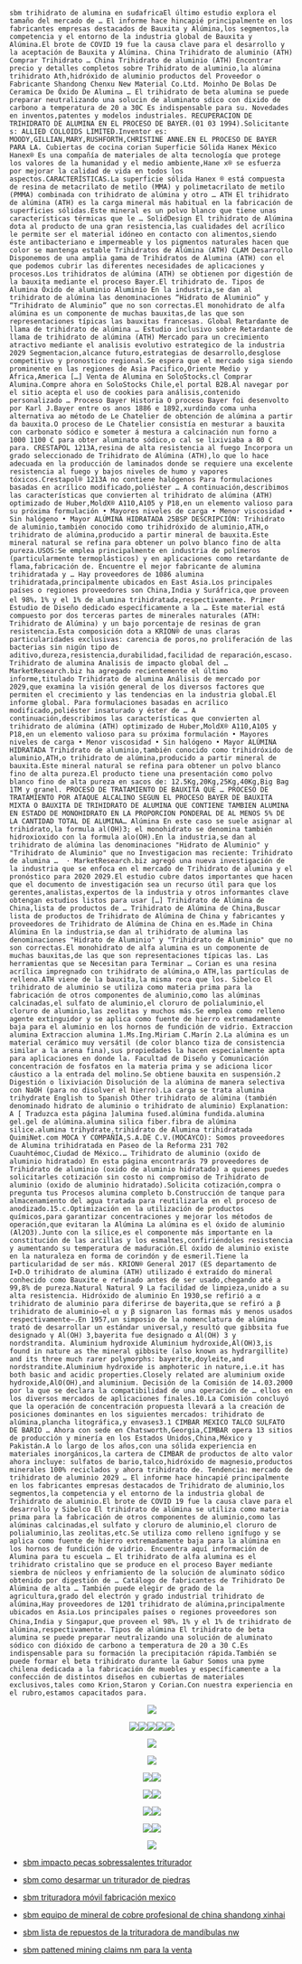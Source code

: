 
```
sbm trihidrato de alumina en sudafricaEl último estudio explora el tamaño del mercado de … El informe hace hincapié principalmente en los fabricantes empresas destacados de Bauxita y Alúmina,los segmentos,la competencia y el entorno de la industria global de Bauxita y Alúmina.El brote de COVID 19 fue la causa clave para el desarrollo y la aceptación de Bauxita y Alúmina. China Trihidrato de aluminio (ATH) Comprar Trihidrato … China Trihidrato de aluminio (ATH) Encontrar precio y detalles completos sobre Trihidrato de aluminio,la alúmina trihidrato Ath,hidróxido de aluminio productos del Proveedor o Fabricante Shandong Chenxu New Material Co.Ltd. Moinho De Bolas De Ceramica De Óxido De Alumina … El trihidrato de beta alumina se puede preparar neutralizando una solucin de aluminato sdico con dixido de carbono a temperatura de 20 a 30C Es indispensable para su. Novedades en inventos,patentes y modelos industriales. RECUPERACION DE TRIHIDRATO DE ALUMINA EN EL PROCESO DE BAYER.(01 03 1994).Solicitante s: ALLIED COLLOIDS LIMITED.Inventor es: MOODY,GILLIAN,MARY,RUSHFORTH,CHRISTINE ANNE.EN EL PROCESO DE BAYER PARA LA. Cubiertas de cocina corian Superficie Sólida Hanex México Hanex® Es una compañía de materiales de alta tecnología que protege los valores de la humanidad y el medio ambiente,Hane x® se esfuerza por mejorar la calidad de vida en todos los aspectos.CARACTERÍSTICAS.La superficie sólida Hanex ® está compuesta de resina de metacrilato de metilo (MMA) y polimetacrilato de metilo (PMMA) combinada con trihidrato de alúmina y otro … ATH El trihidrato de alúmina (ATH) es la carga mineral más habitual en la fabricación de superficies sólidas.Este mineral es un polvo blanco que tiene unas características térmicas que le … SolidDesign El trihidrato de Alúmina dota al producto de una gran resistencia,las cualidades del acrílico le permite ser el material idóneo en contacto con alimentos,siendo éste antibacteriano e impermeable y los pigmentos naturales hacen que color se mantenga estable Trihidratos de Alúmina (ATH) CLAM Desarrollo Disponemos de una amplia gama de Trihidratos de Alumina (ATH) con el que podemos cubrir las diferentes necesidades de aplicaciones y procesos.Los trihidratos de alúmina (ATH) se obtienen por digestión de la bauxita mediante el proceso Bayer.El trihidrato de. Tipos de Alumina Óxido de aluminio Aluminio En la industria,se dan al trihidrato de alúmina las denominaciones “Hidrato de Aluminio” y “Trihidrato de Aluminio” que no son correctas.El monohidrato de alfa alúmina es un componente de muchas bauxitas,de las que son representaciones típicas las bauxitas francesas. Global Retardante de llama de trihidrato de alúmina … Estudio inclusivo sobre Retardante de llama de trihidrato de alúmina (ATH) Mercado para un crecimiento atractivo mediante el analisis evolutivo estrategico de la industria 2029 Segmentacion,alcance futuro,estrategias de desarrollo,desglose competitivo y pronostico regional.Se espera que el mercado siga siendo prominente en las regiones de Asia Pacifico,Oriente Medio y Africa,America […] Venta de Alumina en SoloStocks.cl Comprar Alumina.Compre ahora en SoloStocks Chile,el portal B2B.Al navegar por el sitio acepta el uso de cookies para análisis,contenido personalizado … Proceso Bayer Historia O proceso Bayer foi desenvolto por Karl J.Bayer entre os anos 1886 e 1892,xurdindo coma unha alternativa ao método de Le Chatelier de obtención de alúmina a partir da bauxita.O proceso de Le Chatelier consistía en mesturar a bauxita con carbonato sódico e someter á mestura a calcinación nun forno a 1000 1100 C para obter aluminato sódico,o cal se lixiviaba a 80 C para. CRESTAPOL 1213A,resina de alta resistencia al fuego Incorpora un grado seleccionado de Trihidrato de Alúmina (ATH),lo que lo hace adecuada en la producción de laminados donde se requiere una excelente resistencia al fuego y bajos niveles de humo y vapores tóxicos.Crestapol® 1213A no contiene halógenos Para formulaciones basadas en acrílico modificado,poliéster … A continuación,describimos las características que convierten al trihidrato de alúmina (ATH) optimizado de Huber,MoldX® A110,A105 y P18,en un elemento valioso para su próxima formulación • Mayores niveles de carga • Menor viscosidad • Sin halógeno • Mayor ALÚMINA HIDRATADA 25BSP DESCRIPCIÓN: Trihidrato de aluminio,también conocido como trihidróxido de aluminio,ATH,o trihidrato de alúmina,producido a partir mineral de bauxita.Este mineral natural se refina para obtener un polvo blanco fino de alta pureza.USOS:Se emplea principalmente en industria de polímeros (particularmente termoplásticos) y en aplicaciones como retardante de flama,fabricación de. Encuentre el mejor fabricante de alumina trihidratada y … Hay proveedores de 1086 alumina trihidratada,principalmente ubicados en East Asia.Los principales países o regiones proveedores son China,India y Suráfrica,que proveen el 98%，1% y el 1% de alumina trihidratada,respectivamente. Primer Estudio de Diseño dedicado específicamente a la … Este material está compuesto por dos terceras partes de minerales naturales (ATH: Trihidrato de Alúmina) y un bajo porcentaje de resinas de gran resistencia.Esta composición dota a KRION® de unas claras particularidades exclusivas: carencia de poros,no proliferación de las bacterias sin nigún tipo de aditivo,dureza,resistencia,durabilidad,facilidad de reparación,escaso. Trihidrato de alumina Analisis de impacto global del … MarketResearch.biz ha agregado recientemente el último informe,titulado Trihidrato de alumina Análisis de mercado por 2029,que examina la visión general de los diversos factores que permiten el crecimiento y las tendencias en la industria global.El informe global. Para formulaciones basadas en acrílico modificado,poliéster insaturado y éster de … A continuación,describimos las características que convierten al trihidrato de alúmina (ATH) optimizado de Huber,MoldX® A110,A105 y P18,en un elemento valioso para su próxima formulación • Mayores niveles de carga • Menor viscosidad • Sin halógeno • Mayor ALÚMINA HIDRATADA Trihidrato de aluminio,también conocido como trihidróxido de aluminio,ATH,o trihidrato de alúmina,producido a partir mineral de bauxita.Este mineral natural se refina para obtener un polvo blanco fino de alta pureza.El producto tiene una presentación como polvo blanco fino de alta pureza en sacos de: 12.5Kg,20Kg,25Kg,40Kg,Big Bag 1TM y granel. PROCESO DE TRATAMIENTO DE BAUXITA QUE … PROCESO DE TRATAMIENTO POR ATAQUE ALCALINO SEGUN EL PROCESO BAYER DE BAUXITA MIXTA O BAUXITA DE TRIHIDRATO DE ALUMINA QUE CONTIENE TAMBIEN ALUMINA EN ESTADO DE MONOHIDRATO EN LA PROPORCION PONDERAL DE AL MENOS 5% DE LA CANTIDAD TOTAL DE ALUMINA… Alúmina En este caso se suele asignar al trihidrato,la formula al(OH)3; el monohidrato se denomina también hidroxioxido con la formula alo(OH).En la industria,se dan al trihidrato de alúmina las denominaciones "Hidrato de Aluminio" y "Trihidrato de Aluminio" que no Investigacion mas reciente: Trihidrato de alumina …  · MarketResearch.biz agregó una nueva investigación de la industria que se enfoca en el mercado de Trihidrato de alumina y el pronóstico para 2020 2029.El estudio cubre datos importantes que hacen que el documento de investigación sea un recurso útil para que los gerentes,analistas,expertos de la industria y otros informantes clave obtengan estudios listos para usar […] Trihidrato de Alúmina de China,lista de productos de … Trihidrato de Alúmina de China,Buscar lista de productos de Trihidrato de Alúmina de China y fabricantes y proveedores de Trihidrato de Alúmina de China en es.Made in China Alúmina En la industria,se dan al trihidrato de alumina las denominaciones "Hidrato de Aluminio" y "Trihidrato de Aluminio" que no son correctas.El monohidrato de alfa alumina es un componente de muchas bauxitas,de las que son representaciones típicas las. Las herramientas que se Necesitan para Terminar … Corian es una resina acrílica impregnado con trihidrato de alúmina,o ATH,las partículas de relleno.ATH viene de la bauxita,la misma roca que los. Sibelco El trihidrato de aluminio se utiliza como materia prima para la fabricación de otros componentes de aluminio,como las alúminas calcinadas,el sulfato de aluminio,el cloruro de polialuminio,el cloruro de aluminio,las zeolitas y muchos más.Se emplea como relleno agente extinguidor y se aplica como fuente de hierro extremadamente baja para el aluminio en los hornos de fundición de vidrio. Extraccion alumina Extraccion alumina 1.Ms.Ing.Miriam C.Marín 2.La alúmina es un material cerámico muy versátil (de color blanco tiza de consistencia similar a la arena fina),sus propiedades la hacen especialmente apta para aplicaciones en donde la. Facultad de Diseño y Comunicación concentración de fosfatos en la materia prima y se adiciona licor cáustico a la entrada del molino.Se obtiene bauxita en suspensión.2 Digestión o lixiviación Disolución de la alúmina de manera selectiva con NaOH (para no disolver el hierro).La carga se trata alumina trihydrate English to Spanish Other trihidrato de alúmina (también denominado hidrato de aluminio o trihidrato de aluminio) Explanation: A [ Traduzca esta página ]alumina fused.alúmina fundida.alumina gel.gel de alúmina.alumina silica fiber.fibra de alúmina silice.alumina trihydrate.trihidrato de Alumina trihidratada QuimiNet.com MOCA Y COMPAÑÍA,S.A.DE C.V.(MOCAYCO): Somos proveedores de Alumina trihidratada en Paseo de la Reforma 231 702 Cuauhtémoc,Ciudad de México.… Trihidrato de aluminio (oxido de aluminio hidratado) En esta página encontrarás 79 proveedores de Trihidrato de aluminio (oxido de aluminio hidratado) a quienes puedes solicitarles cotización sin costo ni compromiso de Trihidrato de aluminio (oxido de aluminio hidratado).Solicita cotización,compra o pregunta tus Procesos alumina completo b.Construcción de tanque para almacenamiento del agua tratada para reutilizarla en el proceso de anodizado.15.c.Optimización en la utilización de productos químicos,para garantizar concentraciones y mejorar los métodos de operación,que evitaran la Alúmina La alúmina es el óxido de aluminio (Al2O3).Junto con la sílice,es el componente más importante en la constitución de las arcillas y los esmaltes,confiriéndoles resistencia y aumentando su temperatura de maduración.El óxido de aluminio existe en la naturaleza en forma de corindón y de esmeril.Tiene la particularidad de ser más. KRION® General 2017 (ES departamento de I+D.O trihidrato de alumina (ATH) utilizado é extraído do mineral conhecido como Bauxite e refinado antes de ser usado,chegando até a 99,8% de pureza.Natural Natural 9 La facilidad de limpieza,unido a su alta resistencia. Hidróxido de aluminio En 1930,se refirió a α trihidrato de aluminio para diferirse de bayerita,que se refiró a β trihidrato de aluminio—el α y β signaron las formas más y menos usados respectivamente—.En 1957,un simposio de la nomenclatura de alúmina trató de desarrollar un estándar universal,y resultó que gibbsita fue designado γ Al(OH) 3,bayerita fue designado α Al(OH) 3 y nordstrandita. Aluminium hydroxide Aluminium hydroxide,Al(OH)3,is found in nature as the mineral gibbsite (also known as hydrargillite) and its three much rarer polymorphs: bayerite,doyleite,and nordstrandite.Aluminium hydroxide is amphoteric in nature,i.e.it has both basic and acidic properties.Closely related are aluminium oxide hydroxide,AlO(OH),and aluminium. Decisión de la Comisión de 14.03.2000 por la que se declara la compatibilidad de una operación de … ellos en los diversos mercados de aplicaciones finales.10.La Comisión concluyó que la operación de concentración propuesta llevará a la creación de posiciones dominantes en los siguientes mercados: trihidrato de alúmina,plancha litográfica,y envases3.1 CIMBAR MEXICO TALCO SULFATO DE BARIO … Ahora con sede en Chatsworth,Georgia,CIMBAR opera 13 sitios de producción y minería en los Estados Unidos,China,México y Pakistán.A lo largo de los años,con una sólida experiencia en materiales inorgánicos,la cartera de CIMBAR de productos de alto valor ahora incluye: sulfatos de bario,talco,hidróxido de magnesio,productos minerales 100% reciclados y ahora trihidrato de. Tendencia: mercado de trihidrato de aluminio 2029 … El informe hace hincapié principalmente en los fabricantes empresas destacados de Trihidrato de aluminio,los segmentos,la competencia y el entorno de la industria global de Trihidrato de aluminio.El brote de COVID 19 fue la causa clave para el desarrollo y Sibelco El trihidrato de alúmina se utiliza como materia prima para la fabricación de otros componentes de aluminio,como las alúminas calcinadas,el sulfato y cloruro de aluminio,el cloruro de polialuminio,las zeolitas,etc.Se utiliza como relleno ignífugo y se aplica como fuente de hierro extremadamente baja para la alúmina en los hornos de fundición de vidrio. Encuentra aquí información de Alumina para tu escuela … El trihidrato de alfa alumina es el trihidrato cristalino que se produce en el proceso Bayer mediante siembra de núcleos y enfriamiento de la solución de aluminato sódico obtenido por digestión de … Catálogo de fabricantes de Trihidrato De Alúmina de alta … También puede elegir de grado de la agricultura,grado del electrón y grado industrial trihidrato de alúmina,Hay proveedores de 1201 trihidrato de alúmina,principalmente ubicados en Asia.Los principales países o regiones proveedores son China,India y Singapur,que proveen el 98%，1% y el 1% de trihidrato de alúmina,respectivamente. Tipos de alúmina El trihidrato de beta alumina se puede preparar neutralizando una solución de aluminato sódico con dióxido de carbono a temperatura de 20 a 30 C.Es indispensable para su formación la precipitación rápida.También se puede formar el beta trihidrato durante la Gabur Somos una pyme chilena dedicada a la fabricación de muebles y específicamente a la confección de distintos diseños en cubiertas de materiales exclusivos,tales como Krion,Staron y Corian.Con nuestra experiencia en el rubro,estamos capacitados para. 
```

<div align="center">

<a href="https://es-crusher.shibang-china.com/github&k=sbm+trihidrato+de+alumina+en+sudafrica"><img src="https://static.shibang-china.com/es/crusher/logo.jpg"></a>

<a href="https://es-crusher.shibang-china.com/github&k=sbm+trihidrato+de+alumina+en+sudafrica"><img src="https://static.shibang-china.com/es/crusher/index.jpg"></a><a href="https://es-crusher.shibang-china.com/material.htmlgithub&k=sbm+trihidrato+de+alumina+en+sudafrica"><img src="https://static.shibang-china.com/es/crusher/material.jpg"></a><a href="https://es-crusher.shibang-china.com/application.htmlgithub&k=sbm+trihidrato+de+alumina+en+sudafrica"><img src="https://static.shibang-china.com/es/crusher/application.jpg"></a><a href="https://es-crusher.shibang-china.com/aboutus.htmlgithub&k=sbm+trihidrato+de+alumina+en+sudafrica"><img src="https://static.shibang-china.com/es/crusher/aboutus.jpg"></a><a href="https://es-crusher.shibang-china.com/contact.htmlgithub&k=sbm+trihidrato+de+alumina+en+sudafrica"><img src="https://static.shibang-china.com/es/crusher/contact.jpg"></a>

<a href="https://es-crusher.shibang-china.com/github&k=sbm+trihidrato+de+alumina+en+sudafrica"><img src="https://static.shibang-china.com/es/crusher/banner.jpg"></a>

<a href="https://swt.shibang-china.com/github&k=sbm+trihidrato+de+alumina+en+sudafrica"><img src="https://static.shibang-china.com/es/crusher/text.jpg"></a>

<a href="https://swt.shibang-china.com/github&k=sbm+trihidrato+de+alumina+en+sudafrica"><img src="https://static.shibang-china.com/es/crusher/chat.jpg"></a><a href="https://es-crusher.shibang-china.com/contact.htmlgithub&k=sbm+trihidrato+de+alumina+en+sudafrica"><img src="https://static.shibang-china.com/es/crusher/message.jpg"></a>

<a href="https://es-crusher.shibang-china.com/products/pe.htmlgithub&k=sbm+trihidrato+de+alumina+en+sudafrica"><img src="https://static.shibang-china.com/es/crusher/pe.jpg"></a><a href="https://es-crusher.shibang-china.com/products/pf.htmlgithub&k=sbm+trihidrato+de+alumina+en+sudafrica"><img src="https://static.shibang-china.com/es/crusher/pf.jpg"></a>

<a href="https://es-crusher.shibang-china.com/products/hpt.htmlgithub&k=sbm+trihidrato+de+alumina+en+sudafrica"><img src="https://static.shibang-china.com/es/crusher/hpt.jpg"></a><a href="https://es-crusher.shibang-china.com/products/vsi.htmlgithub&k=sbm+trihidrato+de+alumina+en+sudafrica"><img src="https://static.shibang-china.com/es/crusher/vsi.jpg"></a>

<a href="https://es-crusher.shibang-china.com/products/klv.htmlgithub&k=sbm+trihidrato+de+alumina+en+sudafrica"><img src="https://static.shibang-china.com/es/crusher/klv.jpg"></a><a href="https://es-crusher.shibang-china.com/products/portable.htmlgithub&k=sbm+trihidrato+de+alumina+en+sudafrica"><img src="https://static.shibang-china.com/es/crusher/portable.jpg"></a>

<a href="https://swt.shibang-china.com/github&k=sbm+trihidrato+de+alumina+en+sudafrica"><img src="https://static.shibang-china.com/es/crusher/case.jpg"></a>

</div>


* [sbm impacto pecas sobressalentes triturador](sbm%20impacto%20pecas%20sobressalentes%20triturador.md)

* [sbm como desarmar un triturador de piedras](sbm%20como%20desarmar%20un%20triturador%20de%20piedras.md)

* [sbm trituradora móvil fabricación mexico](sbm%20trituradora%20m%C3%B3vil%20fabricaci%C3%B3n%20mexico.md)

* [sbm equipo de mineral de cobre profesional de china shandong xinhai](sbm%20equipo%20de%20mineral%20de%20cobre%20profesional%20de%20china%20shandong%20xinhai.md)

* [sbm lista de repuestos de la trituradora de mandíbulas nw](sbm%20lista%20de%20repuestos%20de%20la%20trituradora%20de%20mand%C3%ADbulas%20nw.md)

* [sbm pattened mining claims nm para la venta](sbm%20pattened%20mining%20claims%20nm%20para%20la%20venta.md)